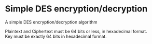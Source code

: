 # Simple DES encryption/decryption
A simple DES encryption/decryption algorithm

Plaintext and Ciphertext must be 64 bits or less, in hexadecimal format.<br/>
Key must be exactly 64 bits in hexadecimal format.

